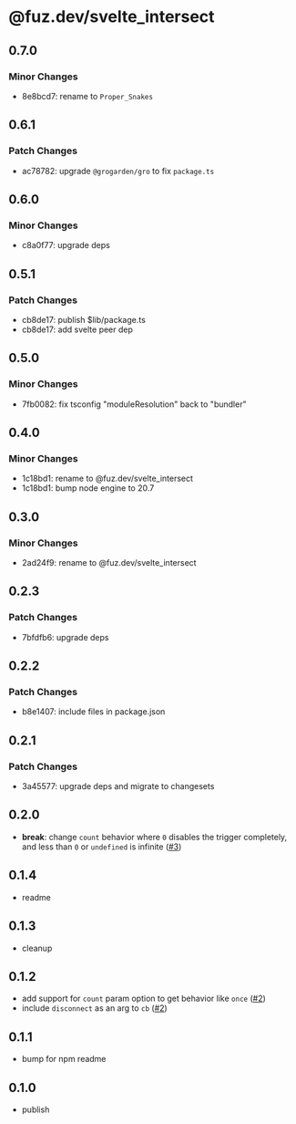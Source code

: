 # @fuz.dev/svelte_intersect

## 0.7.0

### Minor Changes

- 8e8bcd7: rename to `Proper_Snakes`

## 0.6.1

### Patch Changes

- ac78782: upgrade `@grogarden/gro` to fix `package.ts`

## 0.6.0

### Minor Changes

- c8a0f77: upgrade deps

## 0.5.1

### Patch Changes

- cb8de17: publish $lib/package.ts
- cb8de17: add svelte peer dep

## 0.5.0

### Minor Changes

- 7fb0082: fix tsconfig "moduleResolution" back to "bundler"

## 0.4.0

### Minor Changes

- 1c18bd1: rename to @fuz.dev/svelte_intersect
- 1c18bd1: bump node engine to 20.7

## 0.3.0

### Minor Changes

- 2ad24f9: rename to @fuz.dev/svelte_intersect

## 0.2.3

### Patch Changes

- 7bfdfb6: upgrade deps

## 0.2.2

### Patch Changes

- b8e1407: include files in package.json

## 0.2.1

### Patch Changes

- 3a45577: upgrade deps and migrate to changesets

## 0.2.0

- **break**: change `count` behavior where `0` disables the trigger completely,
  and less than `0` or `undefined` is infinite
  ([#3](https://github.com/fuz-dev/svelte_intersect/pull/3))

## 0.1.4

- readme

## 0.1.3

- cleanup

## 0.1.2

- add support for `count` param option to get behavior like `once`
  ([#2](https://github.com/fuz-dev/svelte_intersect/pull/2))
- include `disconnect` as an arg to `cb`
  ([#2](https://github.com/fuz-dev/svelte_intersect/pull/2))

## 0.1.1

- bump for npm readme

## 0.1.0

- publish
